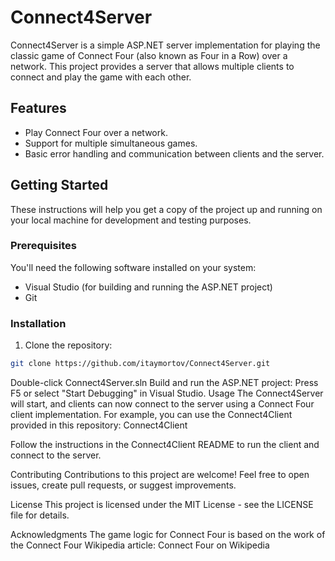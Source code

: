 # Connect4Server

Connect4Server is a simple ASP.NET server implementation for playing the classic game of Connect Four (also known as Four in a Row) over a network. This project provides a server that allows multiple clients to connect and play the game with each other.

## Features

- Play Connect Four over a network.
- Support for multiple simultaneous games.
- Basic error handling and communication between clients and the server.

## Getting Started

These instructions will help you get a copy of the project up and running on your local machine for development and testing purposes.

### Prerequisites

You'll need the following software installed on your system:

- Visual Studio (for building and running the ASP.NET project)
- Git

### Installation

1. Clone the repository:

```bash
git clone https://github.com/itaymortov/Connect4Server.git
```

Double-click Connect4Server.sln
Build and run the ASP.NET project:
Press F5 or select "Start Debugging" in Visual Studio.
Usage
The Connect4Server will start, and clients can now connect to the server using a Connect Four client implementation. For example, you can use the Connect4Client provided in this repository: Connect4Client

Follow the instructions in the Connect4Client README to run the client and connect to the server.

Contributing
Contributions to this project are welcome! Feel free to open issues, create pull requests, or suggest improvements.

License
This project is licensed under the MIT License - see the LICENSE file for details.

Acknowledgments
The game logic for Connect Four is based on the work of the Connect Four Wikipedia article: Connect Four on Wikipedia
